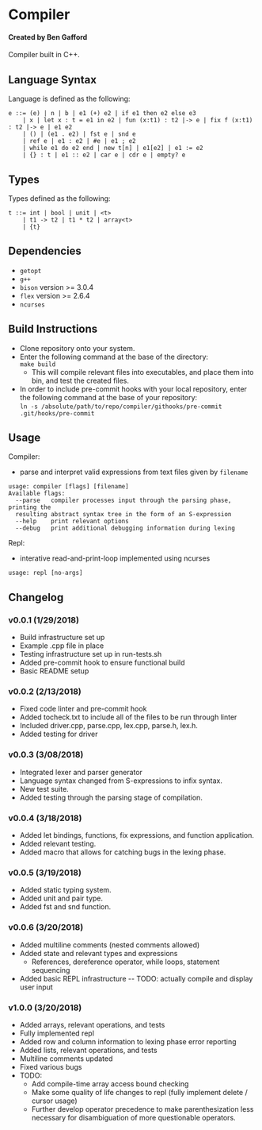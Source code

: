 # Compiler
#### Created by Ben Gafford
Compiler built in C++.  

## Language Syntax
Language is defined as the following:   
```
e ::= (e) | n | b | e1 (+) e2 | if e1 then e2 else e3
    | x | let x : t = e1 in e2 | fun (x:t1) : t2 |-> e | fix f (x:t1) : t2 |-> e | e1 e2
    | () | (e1 . e2) | fst e | snd e
    | ref e | e1 : e2 | #e | e1 ; e2
    | while e1 do e2 end | new t[n] | e1[e2] | e1 := e2
    | {} : t | e1 :: e2 | car e | cdr e | empty? e
```

## Types
Types defined as the following:
```
t ::= int | bool | unit | <t> 
    | t1 -> t2 | t1 * t2 | array<t>
    | {t}
```

## Dependencies
* `getopt`
* `g++`
* `bison` version >= 3.0.4
* `flex`  version >= 2.6.4
* `ncurses`

## Build Instructions
* Clone repository onto your system.
* Enter the following command at the base of the directory:  
    `make build`  
     * This will compile relevant files into executables, and place them into bin, and test the created files.
* In order to include pre-commit hooks with your local repository, enter the following command at the base of your repository:  
    `ln -s /absolute/path/to/repo/compiler/githooks/pre-commit .git/hooks/pre-commit`
    
## Usage
Compiler: 
* parse and interpret valid expressions from text files given by `filename` 
```
usage: compiler [flags] [filename]
Available flags:  
  --parse   compiler processes input through the parsing phase, printing the 
  resulting abstract syntax tree in the form of an S-expression
  --help    print relevant options
  --debug   print additional debugging information during lexing
``` 
Repl:
* interative read-and-print-loop implemented using ncurses
```
usage: repl [no-args]
```

## Changelog
### v0.0.1 (1/29/2018)
* Build infrastructure set up
* Example .cpp file in place
* Testing infrastructure set up in run-tests.sh
* Added pre-commit hook to ensure functional build
* Basic README setup

### v0.0.2 (2/13/2018)
* Fixed code linter and pre-commit hook
* Added tocheck.txt to include all of the files to be run through linter
* Included driver.cpp, parse.cpp, lex.cpp, parse.h, lex.h.
* Added testing for driver

### v0.0.3 (3/08/2018)
* Integrated lexer and parser generator
* Language syntax changed from S-expressions to infix syntax. 
* New test suite.
* Added testing through the parsing stage of compilation. 

### v0.0.4 (3/18/2018)
* Added let bindings, functions, fix expressions, and function application.
* Added relevant testing.
* Added macro that allows for catching bugs in the lexing phase.

### v0.0.5 (3/19/2018)
* Added static typing system.
* Added unit and pair type.
* Added fst and snd function.

### v0.0.6 (3/20/2018)
* Added multiline comments (nested comments allowed)
* Added state and relevant types and expressions
  * References, dereference operator, while loops, statement sequencing
* Added basic REPL infrastructure -- TODO: actually compile and display user input

### v1.0.0 (3/20/2018)
* Added arrays, relevant operations, and tests
* Fully implemented repl
* Added row and column information to lexing phase error reporting
* Added lists, relevant operations, and tests
* Multiline comments updated
* Fixed various bugs
* TODO: 
  * Add compile-time array access bound checking
  * Make some quality of life changes to repl (fully implement delete / cursor usage)
  * Further develop operator precedence to make parenthesization less necessary for disambiguation of more questionable operators.
  
  

